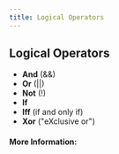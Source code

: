 ```yaml
---
title: Logical Operators
---
```

## Logical Operators

* **And** (&&)
* **Or** (||)
* **Not** (!)
* **If**
* **Iff** (if and only if)
* **Xor** ("eXclusive or")

#### More Information:
<!-- Please add any articles you think might be helpful to read before writing the article -->
